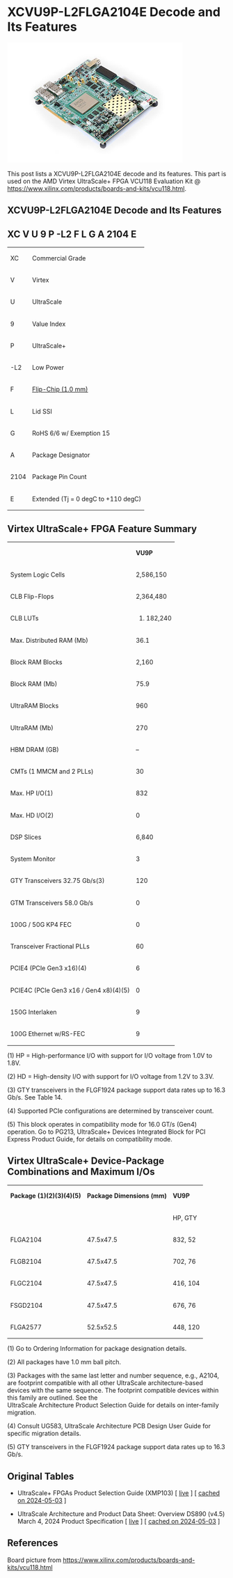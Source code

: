 # XCVU9P-L2FLGA2104E Decode and Its Features

![xcvu9p-l2flga2104e_board](xcvu9p-l2flga2104e_board.jpg)

This post lists a XCVU9P-L2FLGA2104E decode and its features. This part is used on the AMD Virtex UltraScale+ FPGA VCU118 Evaluation Kit @ https://www.xilinx.com/products/boards-and-kits/vcu118.html.

## XCVU9P-L2FLGA2104E Decode and Its Features

## XC V U 9 P -L2 F L G A 2104 E

<table data-hook="TableComponent"><colgroup><col><col></colgroup><tbody><tr><td data-hook="table-plugin-cell"><p dir="auto" id="viewer-2gcbt59268"><span><span>XC</span></span></p></td><td data-hook="table-plugin-cell"><p dir="auto" id="viewer-f4bp714690"><span><span>Commercial Grade</span></span></p></td></tr><tr><td data-hook="table-plugin-cell"><p dir="auto" id="viewer-azjf759273"><span><span>V</span></span></p></td><td data-hook="table-plugin-cell"><p dir="auto" id="viewer-akzbc14697"><span><span>Virtex</span></span></p></td></tr><tr><td data-hook="table-plugin-cell"><p dir="auto" id="viewer-1kp3k59278"><span><span>U</span></span></p></td><td data-hook="table-plugin-cell"><p dir="auto" id="viewer-yteo214704"><span><span>UltraScale&nbsp;&nbsp;&nbsp;</span></span></p></td></tr><tr><td data-hook="table-plugin-cell"><p dir="auto" id="viewer-5e4ds59283"><span><span>9</span></span></p></td><td data-hook="table-plugin-cell"><p dir="auto" id="viewer-ry3dc14711"><span><span>Value Index</span></span></p></td></tr><tr><td data-hook="table-plugin-cell"><p dir="auto" id="viewer-uyqkd59288"><span><span>P</span></span></p></td><td data-hook="table-plugin-cell"><p dir="auto" id="viewer-xrccx14718"><span><span>UltraScale+</span></span></p></td></tr><tr><td data-hook="table-plugin-cell"><p dir="auto" id="viewer-v2ua459293"><span><span>-L2</span></span></p></td><td data-hook="table-plugin-cell"><p dir="auto" id="viewer-f24hd14725"><span><span>Low Power</span></span></p></td></tr><tr><td data-hook="table-plugin-cell"><p dir="auto" id="viewer-41p1k59298"><span><span>F</span></span></p></td><td data-hook="table-plugin-cell"><div><p dir="auto" id="viewer-z3xji14732"><span><a target="_blank" href="https://www.centennialsoftwaresolutions.com/post/flip-chip-1-0-mm" rel="noopener noreferrer" data-hook="WebLink"><u><span>Flip-Chip (1.0 mm)</span></u></a></span></p></div></td></tr><tr><td data-hook="table-plugin-cell"><p dir="auto" id="viewer-wm6kk59303"><span><span>L</span></span></p></td><td data-hook="table-plugin-cell"><p dir="auto" id="viewer-9doa214739"><span><span>Lid SSI</span></span></p></td></tr><tr><td data-hook="table-plugin-cell"><p dir="auto" id="viewer-zlh4c59308"><span><span>G</span></span></p></td><td data-hook="table-plugin-cell"><p dir="auto" id="viewer-gsxmw14746"><span><span>RoHS 6/6 w/ Exemption 15</span></span></p></td></tr><tr><td data-hook="table-plugin-cell"><p dir="auto" id="viewer-jvt6159313"><span><span>A</span></span></p></td><td data-hook="table-plugin-cell"><p dir="auto" id="viewer-joc5b14753"><span><span>Package Designator</span></span></p></td></tr><tr><td data-hook="table-plugin-cell"><p dir="auto" id="viewer-etvo359318"><span><span>2104</span></span></p></td><td data-hook="table-plugin-cell"><p dir="auto" id="viewer-cmdh814760"><span><span>Package Pin Count</span></span></p></td></tr><tr><td data-hook="table-plugin-cell"><p dir="auto" id="viewer-44khd59323"><span><span>E</span></span></p></td><td data-hook="table-plugin-cell"><p dir="auto" id="viewer-f07x914767"><span><span>Extended (Tj = 0 degC to +110 degC)</span></span></p></td></tr></tbody></table>

## Virtex UltraScale+ FPGA Feature Summary

<table data-hook="TableComponent"><colgroup><col><col></colgroup><tbody><tr><td data-hook="table-plugin-cell"></td><td data-hook="table-plugin-cell"><p dir="auto" id="viewer-lpk3533129"><span><strong><span>VU9P</span></strong></span></p></td></tr><tr><td data-hook="table-plugin-cell"><p dir="auto" id="viewer-r95zu33133"><span><span>System Logic Cells</span></span></p></td><td data-hook="table-plugin-cell"><p dir="auto" id="viewer-6iiyt33136"><span><span>2,586,150</span></span></p></td></tr><tr><td data-hook="table-plugin-cell"><p dir="auto" id="viewer-ln84833140"><span><span>CLB Flip-Flops</span></span></p></td><td data-hook="table-plugin-cell"><p dir="auto" id="viewer-rca1l33143"><span><span>2,364,480</span></span></p></td></tr><tr><td data-hook="table-plugin-cell"><p dir="auto" id="viewer-89afu33147"><span><span>CLB LUTs</span></span></p></td><td data-hook="table-plugin-cell"><div><ol><li dir="auto" aria-level="1" data-list-style-position="inside"><p dir="" id="viewer-4gp3o33150"><span><span>182,240</span></span></p></li></ol></div></td></tr><tr><td data-hook="table-plugin-cell"><p dir="auto" id="viewer-sb6bc33154"><span><span>Max. Distributed RAM (Mb)</span></span></p></td><td data-hook="table-plugin-cell"><p dir="auto" id="viewer-bxpi133157"><span><span>36.1</span></span></p></td></tr><tr><td data-hook="table-plugin-cell"><p dir="auto" id="viewer-pyiok33161"><span><span>Block RAM Blocks</span></span></p></td><td data-hook="table-plugin-cell"><p dir="auto" id="viewer-zyarf33164"><span><span>2,160</span></span></p></td></tr><tr><td data-hook="table-plugin-cell"><p dir="auto" id="viewer-4fs5o33168"><span><span>Block RAM (Mb)</span></span></p></td><td data-hook="table-plugin-cell"><p dir="auto" id="viewer-lb5ok33171"><span><span>75.9</span></span></p></td></tr><tr><td data-hook="table-plugin-cell"><p dir="auto" id="viewer-wk6iz33175"><span><span>UltraRAM Blocks</span></span></p></td><td data-hook="table-plugin-cell"><p dir="auto" id="viewer-usjpz33178"><span><span>960</span></span></p></td></tr><tr><td data-hook="table-plugin-cell"><p dir="auto" id="viewer-0jzu333182"><span><span>UltraRAM (Mb)</span></span></p></td><td data-hook="table-plugin-cell"><p dir="auto" id="viewer-6flph33185"><span><span>270</span></span></p></td></tr><tr><td data-hook="table-plugin-cell"><p dir="auto" id="viewer-e35c333189"><span><span>HBM DRAM (GB)</span></span></p></td><td data-hook="table-plugin-cell"><p dir="auto" id="viewer-74szm33192"><span><span>–</span></span></p></td></tr><tr><td data-hook="table-plugin-cell"><p dir="auto" id="viewer-i5osj33196"><span><span>CMTs (1 MMCM and 2 PLLs)</span></span></p></td><td data-hook="table-plugin-cell"><p dir="auto" id="viewer-uihnh33199"><span><span>30</span></span></p></td></tr><tr><td data-hook="table-plugin-cell"><p dir="auto" id="viewer-ctafl33203"><span><span>Max. HP I/O(1)</span></span></p></td><td data-hook="table-plugin-cell"><p dir="auto" id="viewer-opcqx33206"><span><span>832</span></span></p></td></tr><tr><td data-hook="table-plugin-cell"><p dir="auto" id="viewer-cry7j33210"><span><span>Max. HD I/O(2)</span></span></p></td><td data-hook="table-plugin-cell"><p dir="auto" id="viewer-lxi0m33213"><span><span>0</span></span></p></td></tr><tr><td data-hook="table-plugin-cell"><p dir="auto" id="viewer-gavn633217"><span><span>DSP Slices</span></span></p></td><td data-hook="table-plugin-cell"><p dir="auto" id="viewer-82zq833220"><span><span>6,840</span></span></p></td></tr><tr><td data-hook="table-plugin-cell"><p dir="auto" id="viewer-rx21933224"><span><span>System Monitor</span></span></p></td><td data-hook="table-plugin-cell"><p dir="auto" id="viewer-2mp2a33227"><span><span>3</span></span></p></td></tr><tr><td data-hook="table-plugin-cell"><p dir="auto" id="viewer-y8ce733231"><span><span>GTY Transceivers 32.75 Gb/s(3)</span></span></p></td><td data-hook="table-plugin-cell"><p dir="auto" id="viewer-bvh5e33234"><span><span>120</span></span></p></td></tr><tr><td data-hook="table-plugin-cell"><p dir="auto" id="viewer-5ph9s33238"><span><span>GTM Transceivers 58.0 Gb/s</span></span></p></td><td data-hook="table-plugin-cell"><p dir="auto" id="viewer-xlfge33241"><span><span>0</span></span></p></td></tr><tr><td data-hook="table-plugin-cell"><p dir="auto" id="viewer-hwkti33245"><span><span>100G / 50G KP4 FEC</span></span></p></td><td data-hook="table-plugin-cell"><p dir="auto" id="viewer-5cmu233248"><span><span>0</span></span></p></td></tr><tr><td data-hook="table-plugin-cell"><p dir="auto" id="viewer-anxp433252"><span><span>Transceiver Fractional PLLs</span></span></p></td><td data-hook="table-plugin-cell"><p dir="auto" id="viewer-iux2233255"><span><span>60</span></span></p></td></tr><tr><td data-hook="table-plugin-cell"><p dir="auto" id="viewer-rkorg33259"><span><span>PCIE4 (PCIe Gen3 x16)(4)</span></span></p></td><td data-hook="table-plugin-cell"><p dir="auto" id="viewer-f8o6o33262"><span><span>6</span></span></p></td></tr><tr><td data-hook="table-plugin-cell"><p dir="auto" id="viewer-u0q5t33266"><span><span>PCIE4C (PCIe Gen3 x16 / Gen4 x8)(4)(5)</span></span></p></td><td data-hook="table-plugin-cell"><p dir="auto" id="viewer-jzq7i33269"><span><span>0</span></span></p></td></tr><tr><td data-hook="table-plugin-cell"><p dir="auto" id="viewer-3mc4p33273"><span><span>150G Interlaken</span></span></p></td><td data-hook="table-plugin-cell"><p dir="auto" id="viewer-55q3e33276"><span><span>9</span></span></p></td></tr><tr><td data-hook="table-plugin-cell"><p dir="auto" id="viewer-858a833280"><span><span>100G Ethernet w/RS-FEC</span></span></p></td><td data-hook="table-plugin-cell"><p dir="auto" id="viewer-5kqiq33283"><span><span>9</span></span></p></td></tr></tbody></table>

(1) HP = High-performance I/O with support for I/O voltage from 1.0V to 1.8V.

(2) HD = High-density I/O with support for I/O voltage from 1.2V to 3.3V.

(3) GTY transceivers in the FLGF1924 package support data rates up to 16.3 Gb/s. See Table 14.

(4) Supported PCIe configurations are determined by transceiver count.

(5) This block operates in compatibility mode for 16.0 GT/s (Gen4) operation. Go to PG213, UltraScale+ Devices Integrated Block for PCI Express Product Guide, for details on compatibility mode.

## Virtex UltraScale+ Device-Package Combinations and Maximum I/Os

<table data-hook="TableComponent"><colgroup><col><col><col></colgroup><tbody><tr><td data-hook="table-plugin-cell"><p dir="auto" id="viewer-zvt2u38626"><span><strong><span>Package (1)(2)(3)(4)(5)</span></strong></span></p></td><td data-hook="table-plugin-cell"><p dir="auto" id="viewer-foud439993"><span><strong><span>Package Dimensions (mm)</span></strong></span></p></td><td data-hook="table-plugin-cell"><p dir="auto" id="viewer-nxbo238632"><span><strong><span>VU9P</span></strong></span></p></td></tr><tr><td data-hook="table-plugin-cell"></td><td data-hook="table-plugin-cell"></td><td data-hook="table-plugin-cell"><p dir="auto" id="viewer-95nvt38638"><span><span>HP, GTY</span></span></p></td></tr><tr><td data-hook="table-plugin-cell"><p dir="auto" id="viewer-4ivvk43265"><span><span>FLGA2104</span></span></p></td><td data-hook="table-plugin-cell"><p dir="auto" id="viewer-iv4e745605"><span><span>47.5x47.5</span></span></p></td><td data-hook="table-plugin-cell"><p dir="auto" id="viewer-58kjs43508"><span><span>832, 52</span></span></p></td></tr><tr><td data-hook="table-plugin-cell"><p dir="auto" id="viewer-f3ziq38649"><span><span>FLGB2104</span></span></p></td><td data-hook="table-plugin-cell"><p dir="auto" id="viewer-k851945722"><span><span>47.5x47.5</span></span></p></td><td data-hook="table-plugin-cell"><p dir="auto" id="viewer-fskrn38652"><span><span>702, 76</span></span></p></td></tr><tr><td data-hook="table-plugin-cell"><p dir="auto" id="viewer-cbp0c38656"><span><span>FLGC2104</span></span></p></td><td data-hook="table-plugin-cell"><p dir="auto" id="viewer-0ap1145842"><span><span>47.5x47.5</span></span></p></td><td data-hook="table-plugin-cell"><p dir="auto" id="viewer-pa69z38659"><span><span>416, 104</span></span></p></td></tr><tr><td data-hook="table-plugin-cell"><p dir="auto" id="viewer-yy1zf38663"><span><span>FSGD2104</span></span></p></td><td data-hook="table-plugin-cell"><p dir="auto" id="viewer-4cgyx45963"><span><span>47.5x47.5</span></span></p></td><td data-hook="table-plugin-cell"><p dir="auto" id="viewer-gwmbw38666"><span><span>676, 76</span></span></p></td></tr><tr><td data-hook="table-plugin-cell"><p dir="auto" id="viewer-u1hm438670"><span><span>FLGA2577</span></span></p></td><td data-hook="table-plugin-cell"><p dir="auto" id="viewer-zha8l46085"><span><span>52.5x52.5</span></span></p></td><td data-hook="table-plugin-cell"><p dir="auto" id="viewer-9ebmg38673"><span><span>448, 120</span></span></p></td></tr></tbody></table>

(1) Go to Ordering Information for package designation details.

(2) All packages have 1.0 mm ball pitch.

(3) Packages with the same last letter and number sequence, e.g., A2104, are footprint compatible with all other UltraScale architecture-based devices with the same sequence. The footprint compatible devices within this family are outlined. See the UltraScale Architecture Product Selection Guide for details on inter-family migration.

(4) Consult UG583, UltraScale Architecture PCB Design User Guide for specific migration details.

(5) GTY transceivers in the FLGF1924 package support data rates up to 16.3 Gb/s.

## Original Tables

-   UltraScale+ FPGAs Product Selection Guide (XMP103) \[ [<u><span>live</span></u>](https://docs.amd.com/v/u/en-US/ultrascale-plus-fpga-product-selection-guide) \] \[ [<u><span>cached on 2024-05-03</span></u>](https://drive.google.com/file/d/1qbExajD-FRXSpEtzsSStEn5Zoc6475QJ/view?usp=sharing) \]
    
-   UltraScale Architecture and Product Data Sheet: Overview DS890 (v4.5) March 4, 2024 Product Specification \[ [<u><span>live</span></u>](https://docs.amd.com/v/u/en-US/ds890-ultrascale-overview) \] \[ [<u><span>cached on 2024-05-03</span></u>](https://drive.google.com/file/d/1qiKuUSRFECh60urTYCatyJpcWiBVT-nU/view?usp=sharing) \]
    

## References

Board picture from https://www.xilinx.com/products/boards-and-kits/vcu118.html